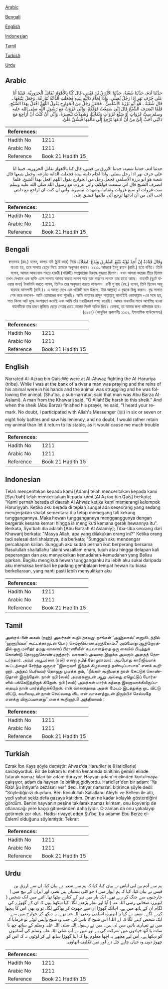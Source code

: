 [Arabic](#arabic)

[Bengali](#bengali)

[English](#english)

[Indonesian](#indonesian)

[Tamil](#tamil)

[Turkish](#turkish)

[Urdu](#urdu)

## Arabic


<div dir="rtl" lang="ar" style={{fontSize:'larger',backgroundColor:'#f8f9fa',padding:20}}>
حَدَّثَنَا آدَمُ، حَدَّثَنَا شُعْبَةُ، حَدَّثَنَا الأَزْرَقُ بْنُ قَيْسٍ، قَالَ كُنَّا بِالأَهْوَازِ نُقَاتِلُ الْحَرُورِيَّةَ، فَبَيْنَا أَنَا عَلَى جُرُفِ نَهَرٍ إِذَا رَجُلٌ يُصَلِّي، وَإِذَا لِجَامُ دَابَّتِهِ بِيَدِهِ فَجَعَلَتِ الدَّابَّةُ تُنَازِعُهُ، وَجَعَلَ يَتْبَعُهَا ـ قَالَ شُعْبَةُ ـ هُوَ أَبُو بَرْزَةَ الأَسْلَمِيُّ ـ فَجَعَلَ رَجُلٌ مِنَ الْخَوَارِجِ يَقُولُ اللَّهُمَّ افْعَلْ بِهَذَا الشَّيْخِ‏.‏ فَلَمَّا انْصَرَفَ الشَّيْخُ قَالَ إِنِّي سَمِعْتُ قَوْلَكُمْ، وَإِنِّي غَزَوْتُ مَعَ رَسُولِ اللَّهِ صلى الله عليه وسلم سِتَّ غَزَوَاتٍ أَوْ سَبْعَ غَزَوَاتٍ وَثَمَانِيًا، وَشَهِدْتُ تَيْسِيرَهُ، وَإِنِّي أَنْ كُنْتُ أَنْ أُرَاجِعَ مَعَ دَابَّتِي أَحَبُّ إِلَىَّ مِنْ أَنْ أَدَعَهَا تَرْجِعُ إِلَى مَأْلَفِهَا فَيَشُقَّ عَلَىَّ‏.‏
</div>
<div style={{backgroundColor:'#f8f9fa',padding:20, marginBottom: 10}}><table> <thead> <tr> <th>References:</th> <th></th> </tr> </thead> <tbody><tr><td>Hadith No</td><td>1211</td></tr><tr><td>Arabic No</td><td>1211</td></tr><tr><td>Reference</td><td>Book 21 Hadith 15</td></tr></tbody></table></div>


<div dir="rtl" lang="ar" style={{fontSize:'larger',backgroundColor:'#f8f9fa',padding:20}}>
حدثنا ادم، حدثنا شعبة، حدثنا الازرق بن قيس، قال كنا بالاهواز نقاتل الحرورية، فبينا انا على جرف نهر اذا رجل يصلي، واذا لجام دابته بيده فجعلت الدابة تنازعه، وجعل يتبعها قال شعبة هو ابو برزة الاسلمي فجعل رجل من الخوارج يقول اللهم افعل بهذا الشيخ. فلما انصرف الشيخ قال اني سمعت قولكم، واني غزوت مع رسول الله صلى الله عليه وسلم ست غزوات او سبع غزوات وثمانيا، وشهدت تيسيره، واني ان كنت ان اراجع مع دابتي احب الى من ان ادعها ترجع الى مالفها فيشق على
</div>
<div style={{backgroundColor:'#f8f9fa',padding:20, marginBottom: 10}}><table> <thead> <tr> <th>References:</th> <th></th> </tr> </thead> <tbody><tr><td>Hadith No</td><td>1211</td></tr><tr><td>Arabic No</td><td>1211</td></tr><tr><td>Reference</td><td>Book 21 Hadith 15</td></tr></tbody></table></div>

## Bengali


<div dir="rtl" lang="bn" style={{fontSize:'larger',backgroundColor:'#f8f9fa',padding:20}}>
وَقَالَ قَتَادَةُ إِنْ أُخِذَ ثَوْبُهُ يَتْبَعُ السَّارِقَ وَيَدَعُ الصَّلاَةَ. ক্বাতাদাহ (রহ.) বলেন, কাপড় যদি (চুরি করে) নিয়ে যাওয়া হয়, তবে সালাত ছেড়ে দিয়ে চোরকে অনুসরণ করবে। ১২১১. আযরাক্ব ইবনু ক্বায়স (রাযি.) হতে বর্ণিত। তিনি বলেন, আমরা আহওয়ায শহরে হারুরী (খারিজী) সম্প্রদায়ের বিরুদ্ধে যুদ্ধরত ছিলাম। যখন আমরা নহরের তীরে ছিলাম তখন সেখানে এক ব্যক্তি এসে সালাত আদায় করতে লাগল আর তার বাহনের লাগাম তার হাতে আছে। বাহনটি (ছুটে যাওয়ার জন্য) টানাটানি করতে লাগল, তিনিও তার অনুসরণ করতে লাগলেন। রাবী শু‘বাহ (রহ.) বলেন, তিনি ছিলেন আবূ বারযাহ আসলামী (রাযি.)। এ অবস্থা দেখে এক খারিজী বলে উঠলো, ইয়া আল্লাহ্! এ বৃদ্ধকে কিছু করুন। বৃদ্ধ সালাত শেষ করে বললেন- আমি তোমাদের কথা শুনেছি। আমি আল্লাহর রাসূল সাল্লাল্লাহু আলাইহি ওয়াসাল্লাম -এর সঙ্গে ছয়, সাত কিংবা আট যুদ্ধে অংশগ্রহণ করেছি এবং আমি তাঁর সহজীকরণ লক্ষ্য করেছি। আমার বাহনটির সাথে আগপিছ হওয়া বাহনটিকে তার চারণ ভূমিতে ছেড়ে দেয়ার চেয়ে আমার নিকট অধিক প্রিয়। কেননা, তা আমার জন্য কষ্টদায়ক হবে। (৬১২৭) (আধুনিক প্রকাশনীঃ ১১৩২, ইসলামিক ফাউন্ডেশনঃ)
</div>
<div style={{backgroundColor:'#f8f9fa',padding:20, marginBottom: 10}}><table> <thead> <tr> <th>References:</th> <th></th> </tr> </thead> <tbody><tr><td>Hadith No</td><td>1211</td></tr><tr><td>Arabic No</td><td>1211</td></tr><tr><td>Reference</td><td>Book 21 Hadith 15</td></tr></tbody></table></div>

## English


<div dir="ltr" lang="en" style={{fontSize:'larger',backgroundColor:'#f8f9fa',padding:20}}>
Narrated Al-Azraq bin Qais:We were at Al-Ahwaz fighting the Al-Haruriya (tribe). While I was at the bank of a river a man was praying and the reins of his animal were in his hands and the animal was struggling and he was following the animal. (Shu'ba, a sub-narrator, said that man was Abu Barza Al-Aslami). A man from the Khawarij said, "O Allah! Be harsh to this sheik." And when the sheik (Abu Barza) finished his prayer, he said, "I heard your remark. No doubt, I participated with Allah's Messenger (ﷺ) in six or seven or eight holy battles and saw his leniency, and no doubt, I would rather retain my animal than let it return to its stable, as it would cause me much trouble
</div>
<div style={{backgroundColor:'#f8f9fa',padding:20, marginBottom: 10}}><table> <thead> <tr> <th>References:</th> <th></th> </tr> </thead> <tbody><tr><td>Hadith No</td><td>1211</td></tr><tr><td>Arabic No</td><td>1211</td></tr><tr><td>Reference</td><td>Book 21 Hadith 15</td></tr></tbody></table></div>

## Indonesian


<div dir="ltr" lang="id" style={{fontSize:'larger',backgroundColor:'#f8f9fa',padding:20}}>
Telah menceritakan kepada kami [Adam] telah menceritakan kepada kami [Syu'bah] telah menceritakan kepada kami [Al Azraq bin Qais] berkata; "Kami pernah berada di daerah Al Ahwaz ketika kami memerangi kelompok Haruriyyah. Ketika aku berada di tepian sungai ada seseorang yang sedang mengerjakan shalat sementara dia tetap memegang tali kekang tunggangannya. Maka hewan tunggangannya mengganggunya dengan bergerak kesana kemari hingga ia mengikuti kemana gerak hewannya itu". Berkata, Syu'bah dia adalah [Abu Barzah Al Aslamiy]; Tiba-tiba seorang dari Khawarij berkata: "Masya Allah, apa yang dilakukan orang ini?" Ketika orang tadi selesai dari shalatnya, dia berkata; "Sungguh aku mendengar percakapan kalian. Sungguh aku sudah pernah ikut berperang bersama Rasulullah shallallahu 'alaihi wasallam enam, tujuh atau hingga delapan kali peperangan dan aku menyaksikan kemudahan-kemudahan yang Beliau ajarkan. Bagiku mengikuti hewan tungganganku itu lebih aku sukai daripada aku memaksa kembali ke padang gembalaan tempat hewan itu biasa berkeliaraan, yang nanti pasti lebih menyulitkan aku
</div>
<div style={{backgroundColor:'#f8f9fa',padding:20, marginBottom: 10}}><table> <thead> <tr> <th>References:</th> <th></th> </tr> </thead> <tbody><tr><td>Hadith No</td><td>1211</td></tr><tr><td>Arabic No</td><td>1211</td></tr><tr><td>Reference</td><td>Book 21 Hadith 15</td></tr></tbody></table></div>

## Tamil


<div dir="ltr" lang="ta" style={{fontSize:'larger',backgroundColor:'#f8f9fa',padding:20}}>
அஸ்ரக் பின் கைஸ் (ரஹ்) அவர்கள் கூறியதாவது: நாங்கள் ‘அஹ்வாஸ்’ எனுமிடத்தில் ‘ஹரூரிய்யா’ கூட்டத்தாருடன் போர் செய்துகொண்டிருந்தோம்.7 அப்போது ஆற்றோரத்தில் ஒரு மனிதர் தமது வாகனப் பிராணியின் கடிவாளத்தை ஒரு கையில் பிடித்துக் கொண்டு தொழுதுகொண்டிருந்தார். வாகனம் அவரை இழுக்க அவரும் அதைத் தொடர்ந்தார். அவர் அபூபர்ஸா (ரலி) என்ற நபித் தோழராவார். அப்போது காரிஜிய்யாக் கூட்டத்தைச் சேர்ந்த ஒருவர் “இறைவா! இந்தக் கிழவரைத் தண்டிப்பாயாக” எனக் கூறினார். அந்தப் பெரியவர் தொழுது முடித்த தும், “நீங்கள் கூறியதை நான் கேட்டுக் கொண்டுதான் இருந்தேன். நான் நபி (ஸல்) அவர்களுடன் ஆறு அல்லது ஏழெட்டுப் போர்களில் பங்கெடுத்திருக் கிறேன். நபி (ஸல்) அவர்கள் மார்க் கத்தை இலகுவாக்கியிருப்பதையும் நான் பார்த்திருக்கிறேன். என் வாகனத்தை அதன் மேயும் இடத்துக்கு ஓட விட்டு விட்டு, கவலையுடன் நான் செல்வதை விட என் வாகனத்துடன் திரும்பிச் செல்வதே எனக்கு விருப்பமானது” எனக் கூறினார்.8 அத்தியாயம் :
</div>
<div style={{backgroundColor:'#f8f9fa',padding:20, marginBottom: 10}}><table> <thead> <tr> <th>References:</th> <th></th> </tr> </thead> <tbody><tr><td>Hadith No</td><td>1211</td></tr><tr><td>Arabic No</td><td>1211</td></tr><tr><td>Reference</td><td>Book 21 Hadith 15</td></tr></tbody></table></div>

## Turkish


<div dir="ltr" lang="tr" style={{fontSize:'larger',backgroundColor:'#f8f9fa',padding:20}}>
Ezrak İbn Kays şöyle demiştir: Ahvaz'da Harurîler'le (Haricîlerle) savaşıyorduk. Bir de baktım ki nehrin kenarında binitinin gemini elinde tutarak namaz kılan bir adam duruyor. Hayvan adam'ın elinden kurtulmaya çalışıyor, adam da hayvan ile birlikte gidiyordu. Haricîler'den bir adam: 'Ya Rab! Şu ihtiyar'a cezasını ver" dedi. İhtiyar namazını bitirince şöyle dedi: "Söylediğinizi duydum. Ben Resulullah Sallallahu Aleyhi ve Sellem ile altı, yedi yahut sekiz defa gazaya katıldım. Onun ne kadar kolaylık gösterdiğini gördüm. Benim hayvanın peşine takılarak namaz kılmam, onu koyverip de otlanacağı yere kaçıp gitmesinden daha iyidir. O zaman da onu yakalayıp getirmek zor olur.. Hadisi rivayet eden Şu'be, bu adamın Ebu Berze el-Eslemî olduğunu söylemiştir. Tekrar:
</div>
<div style={{backgroundColor:'#f8f9fa',padding:20, marginBottom: 10}}><table> <thead> <tr> <th>References:</th> <th></th> </tr> </thead> <tbody><tr><td>Hadith No</td><td>1211</td></tr><tr><td>Arabic No</td><td>1211</td></tr><tr><td>Reference</td><td>Book 21 Hadith 15</td></tr></tbody></table></div>

## Urdu


<div dir="rtl" lang="ur" style={{fontSize:'larger',backgroundColor:'#f8f9fa',padding:20}}>
ہم سے آدم بن ابی ایاس نے بیان کیا، کہا کہ ہم سے شعبہ نے بیان کیا، ان سے ارزق بن قیس نے بیان کیا، کہا کہ ہم اہواز میں ( جو کئی بستیاں ہیں بصرہ اور ایران کے بیچ میں ) خارجیوں سے جنگ کر رہے تھے۔ ایک بار میں نہر کے کنارے بیٹھا تھا۔ اتنے میں ایک شخص ( ابوبرزہ صحابی رضی اللہ عنہ ) آیا اور نماز پڑھنے لگا۔ کیا دیکھتا ہوں کہ ان کے گھوڑے کی لگام ان کے ہاتھ میں ہے۔ اچانک گھوڑا ان سے چھوٹ کر بھاگنے لگا۔ تو وہ بھی اس کا پیچھا کرنے لگے۔ شعبہ نے کہا یہ ابوبرزہ اسلمی رضی اللہ عنہ تھے۔ یہ دیکھ کر خوارج میں سے ایک شخص کہنے لگا کہ اے اللہ! اس شیخ کا ناس کر۔ جب وہ شیخ واپس لوٹے تو فرمایا کہ میں نے تمہاری باتیں سن لی ہیں۔ میں نے رسول اللہ صلی اللہ علیہ وسلم کے ساتھ چھ یا سات یا آٹھ جہادوں میں شرکت کی ہے اور میں نے آپ صلی اللہ علیہ وسلم کی آسانیوں کو دیکھا ہے۔ اس لیے مجھے یہ اچھا معلوم ہوا کہ اپنا گھوڑا ساتھ لے کر لوٹوں نہ کہ اس کو چھوڑ دوں وہ جہاں چاہے چل دے اور میں تکلیف اٹھاؤں۔
</div>
<div style={{backgroundColor:'#f8f9fa',padding:20, marginBottom: 10}}><table> <thead> <tr> <th>References:</th> <th></th> </tr> </thead> <tbody><tr><td>Hadith No</td><td>1211</td></tr><tr><td>Arabic No</td><td>1211</td></tr><tr><td>Reference</td><td>Book 21 Hadith 15</td></tr></tbody></table></div>
